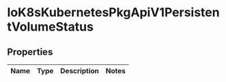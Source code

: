 
# IoK8sKubernetesPkgApiV1PersistentVolumeStatus

## Properties
Name | Type | Description | Notes
------------ | ------------- | ------------- | -------------



